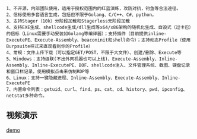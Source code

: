 ```
1、不开源，内部团队使用，适用于授权范围内的红蓝演练，攻防对抗，钓鱼等合法途径。
2、信标使用多套语言生成，包括但不限于Golang、C/C++、C#、python。
3、支持Stager（10k）分阶段加载和Stagerless无阶段加载
4、支持EXE生成、shellcode生成/dll生成等x64/x86架构的随机化生成、自毁式（过卡巴）的信标（Linux需要手动安装如Golang等编译器）；支持插件（目前提供inline-ExecutePE、Execute-Assembly、beaconinit和shell命令）；支持动态Profile（使用Burpsuite样式来直观看到你的Profile）
4、常规：文件上传下载（可以指定GET/POST，不限于大文件）、创建/删除、Execute等
5、Windows：支持级联(不出外网机器也可以上线)、Execute-Assembly、Inline-Assembly、Inline-ExecutePE、BOF、shellcode注入、文件管理系统、截图、键盘记录和窗口栏记录，使用模拟点击来仿制RDP等
6、Linux：支持一键隐藏进程、Inline-Assembly、Execute-Assembly、Inline-ExecutePE
7、内置命令列表：getuid、curl、find、ps、cat、cd、history、pwd、ipconfig、netstat多种命令。
```
## 视频演示

[demo](https://private-user-images.githubusercontent.com/89376703/305162512-771c2e88-afd8-493d-a575-7e10149837dd.mp4)
